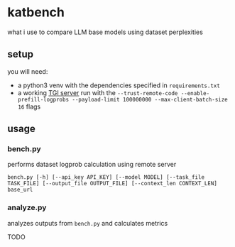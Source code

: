 # katbench
what i use to compare LLM base models using dataset perplexities

## setup

you will need:

- a python3 venv with the dependencies specified in `requirements.txt`
- a working [TGI server](https://huggingface.co/docs/text-generation-inference/en/index) run with the `--trust-remote-code --enable-prefill-logprobs --payload-limit 100000000 --max-client-batch-size 16` flags

## usage

### bench.py

performs dataset logprob calculation using remote server

```bench.py [-h] [--api_key API_KEY] [--model MODEL] [--task_file TASK_FILE] [--output_file OUTPUT_FILE] [--context_len CONTEXT_LEN] base_url```

### analyze.py

analyzes outputs from `bench.py` and calculates metrics

TODO